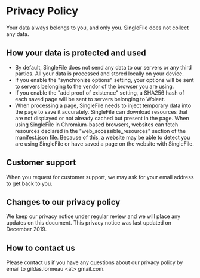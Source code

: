 # Privacy Policy

Your data always belongs to you, and only you. SingleFile does not collect any data.

## How your data is protected and used

- By default, SingleFile does not send any data to our servers or any third parties. All your data is processed and stored locally on your device.
- If you enable the "synchronize options" setting, your options will be sent to servers belonging to the vendor of the browser you are using.
- If you enable the "add proof of existence" setting, a SHA256 hash of each saved page will be sent to servers belonging to Woleet.
- When processing a page, SingleFile needs to inject temporary data into the page to save it accurately. SingleFile can download resources that are not displayed or not already cached but present in the page. When using SingleFile in Chromium-based browsers, websites can fetch resources declared in the "web_accessible_resources" section of the manifest.json file. Because of this, a website may be able to detect you are using SingleFile or have saved a page on the website with SingleFile.

## Customer support

When you request for customer support, we may ask for your email address to get back to you.

## Changes to our privacy policy

We keep our privacy notice under regular review and we will place any updates on this document. This privacy notice was last updated on December 2019.

## How to contact us

Please contact us if you have any questions about our privacy policy by email to gildas.lormeau &lt;at&gt; gmail.com.
